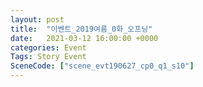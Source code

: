 ```yaml
---
layout: post
title:  "이벤트_2019여름_0화_오프닝"
date:   2021-03-12 16:00:00 +0000
categories: Event
Tags: Story Event
SceneCode: ["scene_evt190627_cp0_q1_s10"]
---
```


